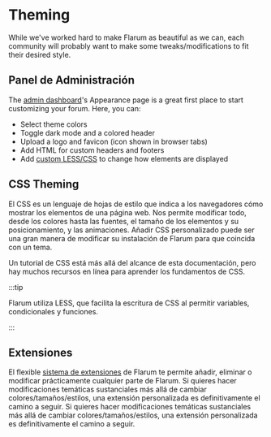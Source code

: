 # Theming

While we've worked hard to make Flarum as beautiful as we can, each community will probably want to make some tweaks/modifications to fit their desired style.

## Panel de Administración

The [admin dashboard](admin.md)'s Appearance page is a great first place to start customizing your forum. Here, you can:

- Select theme colors
- Toggle dark mode and a colored header
- Upload a logo and favicon (icon shown in browser tabs)
- Add HTML for custom headers and footers
- Add [custom LESS/CSS](#css-theming) to change how elements are displayed

## CSS Theming

El CSS es un lenguaje de hojas de estilo que indica a los navegadores cómo mostrar los elementos de una página web.
Nos permite modificar todo, desde los colores hasta las fuentes, el tamaño de los elementos y su posicionamiento, y las animaciones.
Añadir CSS personalizado puede ser una gran manera de modificar su instalación de Flarum para que coincida con un tema.

Un tutorial de CSS está más allá del alcance de esta documentación, pero hay muchos recursos en línea para aprender los fundamentos de CSS.

:::tip

Flarum utiliza LESS, que facilita la escritura de CSS al permitir variables, condicionales y funciones.

:::

## Extensiones

El flexible [sistema de extensiones](extensions.md) de Flarum te permite añadir, eliminar o modificar prácticamente cualquier parte de Flarum.
Si quieres hacer modificaciones temáticas sustanciales más allá de cambiar colores/tamaños/estilos, una extensión personalizada es definitivamente el camino a seguir.
Si quieres hacer modificaciones temáticas sustanciales más allá de cambiar colores/tamaños/estilos, una extensión personalizada es definitivamente el camino a seguir.
